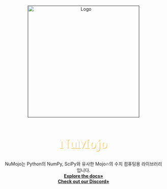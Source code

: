 <a name="readme-top"></a>
<!-- add these later -->
<!-- [![MIT License][license-shield]][] -->

<div align="center">
  <a href="">
    <img src="./assets/numojo_logo.png" alt="Logo" width="350" height="350">
  </a>

  <h1 align="center" style="font-size: 3em; color: white; font-family: 'Avenir'; text-shadow: 1px 1px orange;">NuMojo</h1>

  <p align="center">
    NuMojo는 Python의 NumPy, SciPy와 유사한 Mojo🔥의 수치 컴퓨팅용 라이브러리입니다.
    <br />
    <!-- when we create docs -->
    <a href="https://github.com/Mojo-Numerics-and-Algorithms-group/NuMojo-Examples-and-Benchmarks/blob/main/docs/README.md"><strong>Explore the docs» </strong></a>
    <br>
    <a href="https://discord.com/channels/1149778565756366939/1149778566603620455"><strong>Check out our Discord» </strong></a>
    <br />
    <!-- <br /> -->
    <!-- <a href="">View Demo</a>
    ·
    <a href="">Report Bug</a>
    ·
    <a href="">Request Feature</a> -->
  </p>
</div>

